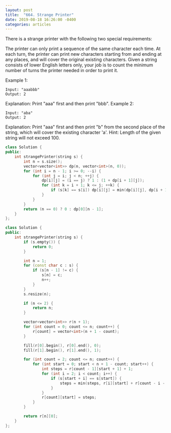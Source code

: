 ```yaml
---
layout: post
title:  "664. Strange Printer"
date: 2019-08-18 16:26:00 -0400
categories: articles
---
```

There is a strange printer with the following two special requirements:

The printer can only print a sequence of the same character each time.
At each turn, the printer can print new characters starting from and ending at any places, and will cover the original existing characters.
Given a string consists of lower English letters only, your job is to count the minimum number of turns the printer needed in order to print it.

Example 1:
```
Input: "aaabbb"
Output: 2
```
Explanation: Print "aaa" first and then print "bbb".
Example 2:
```
Input: "aba"
Output: 2
```
Explanation: Print "aaa" first and then print "b" from the second place of the string, which will cover the existing character 'a'.
Hint: Length of the given string will not exceed 100.

```c++
class Solution {
public:
    int strangePrinter(string s) {
        int n = s.size();
        vector<vector<int>> dp(n, vector<int>(n, 0));
        for (int i = n - 1; i >= 0; --i) {
            for (int j = i; j < n; ++j) {
                dp[i][j] = (i == j) ? 1 : (1 + dp[i + 1][j]);
                for (int k = i + 1; k <= j; ++k) {
                    if (s[k] == s[i]) dp[i][j] = min(dp[i][j], dp[i + 1][k - 1] + dp[k][j]);
                }
            }
        }
        return (n == 0) ? 0 : dp[0][n - 1];
    }
};
```
```c++
class Solution {
public:
    int strangePrinter(string s) {
        if (s.empty()) {
            return 0;
        }

        int n = 1;
        for (const char c : s) {
            if (s[n - 1] != c) {
                s[n] = c;
                n++;
            }
        }
        s.resize(n);

        if (n <= 2) {
            return n;
        }

        vector<vector<int>> r(n + 1);
        for (int count = 0; count <= n; count++) {
            r[count] = vector<int>(n + 1 - count);
        }

        fill(r[0].begin(), r[0].end(), 0);
        fill(r[1].begin(), r[1].end(), 1);

        for (int count = 2; count <= n; count++) {
            for (int start = 0; start < n + 1 - count; start++) {
                int steps = r[count - 1][start + 1] + 1;
                for (int i = 2; i < count; i++) {
                    if (s[start + i] == s[start]) {
                        steps = min(steps, r[i][start] + r[count - i - 1][start + i + 1]);
                    }
                }
                r[count][start] = steps;
            }
        }

        return r[n][0];
    }
};
```